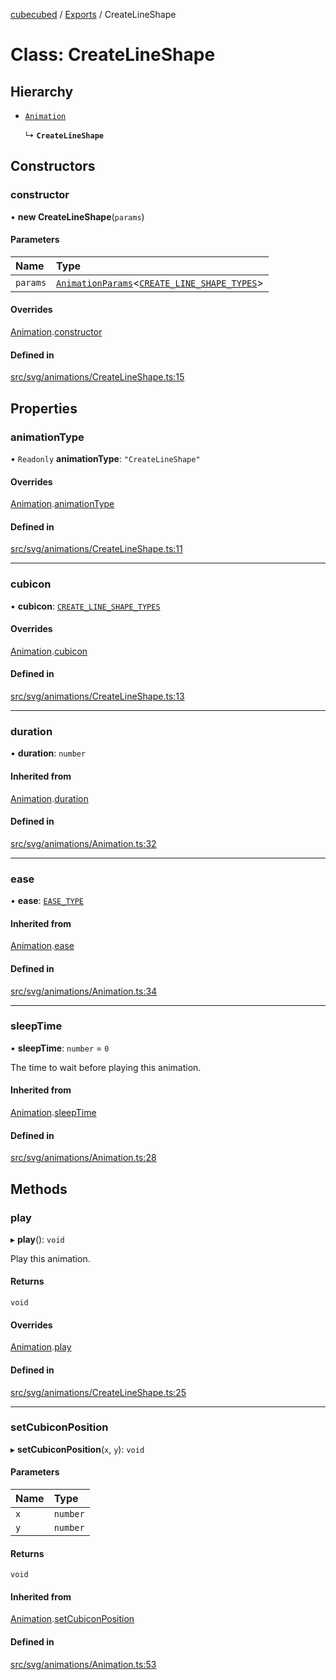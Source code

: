 [cubecubed](/reference/README.md) / [Exports](/reference/modules.md) / CreateLineShape

# Class: CreateLineShape

## Hierarchy

- [`Animation`](/reference/classes/Animation.md)

  ↳ **`CreateLineShape`**

## Constructors

### constructor

• **new CreateLineShape**(`params`)

#### Parameters

| Name | Type |
| :------ | :------ |
| `params` | [`AnimationParams`](/reference/interfaces/AnimationParams.md)<[`CREATE_LINE_SHAPE_TYPES`](/reference/types/CREATE_LINE_SHAPE_TYPES.md)\> |

#### Overrides

[Animation](/reference/classes/Animation.md).[constructor](/reference/classes/Animation.md#constructor)

#### Defined in

[src/svg/animations/CreateLineShape.ts:15](https://github.com/imaphatduc/cubecubed/blob/0fd2007/src/svg/animations/CreateLineShape.ts#L15)

## Properties

### animationType

• `Readonly` **animationType**: ``"CreateLineShape"``

#### Overrides

[Animation](/reference/classes/Animation.md).[animationType](/reference/classes/Animation.md#animationtype)

#### Defined in

[src/svg/animations/CreateLineShape.ts:11](https://github.com/imaphatduc/cubecubed/blob/0fd2007/src/svg/animations/CreateLineShape.ts#L11)

___

### cubicon

• **cubicon**: [`CREATE_LINE_SHAPE_TYPES`](/reference/types/CREATE_LINE_SHAPE_TYPES.md)

#### Overrides

[Animation](/reference/classes/Animation.md).[cubicon](/reference/classes/Animation.md#cubicon)

#### Defined in

[src/svg/animations/CreateLineShape.ts:13](https://github.com/imaphatduc/cubecubed/blob/0fd2007/src/svg/animations/CreateLineShape.ts#L13)

___

### duration

• **duration**: `number`

#### Inherited from

[Animation](/reference/classes/Animation.md).[duration](/reference/classes/Animation.md#duration)

#### Defined in

[src/svg/animations/Animation.ts:32](https://github.com/imaphatduc/cubecubed/blob/0fd2007/src/svg/animations/Animation.ts#L32)

___

### ease

• **ease**: [`EASE_TYPE`](/reference/types/EASE_TYPE.md)

#### Inherited from

[Animation](/reference/classes/Animation.md).[ease](/reference/classes/Animation.md#ease)

#### Defined in

[src/svg/animations/Animation.ts:34](https://github.com/imaphatduc/cubecubed/blob/0fd2007/src/svg/animations/Animation.ts#L34)

___

### sleepTime

• **sleepTime**: `number` = `0`

The time to wait before playing this animation.

#### Inherited from

[Animation](/reference/classes/Animation.md).[sleepTime](/reference/classes/Animation.md#sleeptime)

#### Defined in

[src/svg/animations/Animation.ts:28](https://github.com/imaphatduc/cubecubed/blob/0fd2007/src/svg/animations/Animation.ts#L28)

## Methods

### play

▸ **play**(): `void`

Play this animation.

#### Returns

`void`

#### Overrides

[Animation](/reference/classes/Animation.md).[play](/reference/classes/Animation.md#play)

#### Defined in

[src/svg/animations/CreateLineShape.ts:25](https://github.com/imaphatduc/cubecubed/blob/0fd2007/src/svg/animations/CreateLineShape.ts#L25)

___

### setCubiconPosition

▸ **setCubiconPosition**(`x`, `y`): `void`

#### Parameters

| Name | Type |
| :------ | :------ |
| `x` | `number` |
| `y` | `number` |

#### Returns

`void`

#### Inherited from

[Animation](/reference/classes/Animation.md).[setCubiconPosition](/reference/classes/Animation.md#setcubiconposition)

#### Defined in

[src/svg/animations/Animation.ts:53](https://github.com/imaphatduc/cubecubed/blob/0fd2007/src/svg/animations/Animation.ts#L53)
